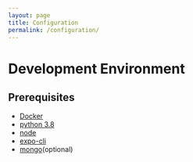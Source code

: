 ```yaml
---
layout: page
title: Configuration
permalink: /configuration/
---
```


# Development Environment

## Prerequisites

- [Docker](https://docs.docker.com/get-docker/)
- [python 3.8](https://www.python.org/downloads/) 
- [node](https://nodejs.org/en/download/)
- [expo-cli](https://docs.expo.io/get-started/installation/)
- [mongo](https://www.mongodb.com/try/download/community)(optional)
